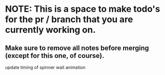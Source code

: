 # NOTE: This is a space to make todo's for the pr / branch that you are currently working on. 
Make sure to remove all notes before merging (except for this one, of course).
----------------------------------------------------------------------------------------------------
update timing of spinner wait animation

